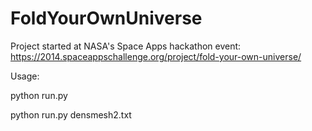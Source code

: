 FoldYourOwnUniverse
===================
Project started at NASA's Space Apps hackathon event:
https://2014.spaceappschallenge.org/project/fold-your-own-universe/


Usage:

python run.py

python run.py densmesh2.txt
